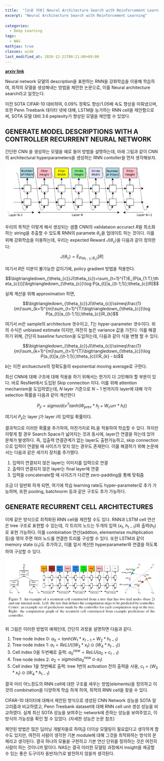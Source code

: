 ```yaml
---
title:  "[논문 리뷰] Neural Architecture Search with Reinforcement Learning"
excerpt: "Neural Architecture Search with Reinforcement Learning"

categories:
  - Deep Learning
tags:
  - NAS
mathjax: true
classes: wide
last_modified_at: 2020-12-21T00:21:00+09:00
---
```


__[arxiv link](https://arxiv.org/pdf/1611.01578.pdf)__

Neural network 모델의 description을 표현하는 RNN을 강화학습을 이용해 학습하여, 최적의 모델을 생성해내는 방법을 제안한 논문으로, 이를 Neural architecture search라고 일컷는다.

이전 SOTA CIFAR-10 대비하여, 0.09% 정확도 향상/1.05배 속도 향상을 이뤄냈으며, 또한 Penn Treebank 데이터 넷에 대해, LSTM을 능가하는 RNN cell을 제안함으로써, SOTA 모델 대비 3.6 peplexity가 향상된 모델을 제안할 수 있었다.

## GENERATE MODEL DESCRIPTIONS WITH A CONTROLLER RECURRENT NEURAL NETWORK
간단한 CNN 을 생성하는 모델을 예로 들어 방법을 설명하는데, 아래 그림과 같이 CNN의 architectural hyperparameters을 생성하는 RNN contoller을 먼저 생각해보자.

![RNN controller가 sample CNN 생성하는 방법](/assets/images/2020-12-27-NAS_with_RL/NAS_RL_CNN_example.jpg)

우리의 목적은 이렇게 해서 생성되는 샘플 CNN의 validataion accuract $R$을 최소화 하는 string을 추출할 수 있도록 RNN의 paramete $\theta_{c}$을 업데이트 하는 것이다. 이를 위해 강화학습을 이용하는데, 우리는 expected Reward $J(\theta_{c})$을 다음과 같이 정의한다:

$$J(\theta_{c})=E_{P(a_{1:T};\theta_{c})}[R]$$

여기서 $R$은 미분이 불가능한 값이기에, policy gradient 방법을 적용한다. 

$$\bigtriangledown_{\theta_{c}}J(\theta_{c})=\sum_{t=1}^{T}E_{P(a_{1:T};\theta_{c})}[\bigtriangledown_{\theta_{c}}\log P(a_{t}|a_{(t-1;1)};\theta_{c})R]$$

실제 계산을 위해 approximation 하면,

$$\bigtriangledown_{\theta_{c}}J(\theta_{c})\simeq\frac{1}{m}\sum_{k=1}^{m}\sum_{t=1}^{T}\bigtriangledown_{\theta_{c}}\log P(a_{t}|a_{(t-1;1)};\theta_{c})R_{k}$$

여기서 $m$은 sample의  architecture 갯수이고, $T$는 hyper-parameter 갯수이다. 위의 수식은 unbiased estimate 이지만, 여전히 높은 variance 값을 가진다. 이를 해결하기 위해, 간단히 baseline function을 도입하는데, 다음과 같이 식을 변형 할 수 있다.

$$\bigtriangledown_{\theta_{c}}J(\theta_{c})\simeq\frac{1}{m}\sum_{k=1}^{m}\sum_{t=1}^{T}\bigtriangledown_{\theta_{c}}\log P(a_{t}|a_{(t-1;1)};\theta_{c})(R_{k} - b)$$

$b$는 이전 arcituecture의 정확도들의 exponential moving average로 구한다.

최신 CNN에 대해 구조에 대해 적용을 하기 위해서는 한가지 더 고민해야 할 부분이 있다. 바로 ResNet에서 도입된 Skip connection 이다. 이를 위해 attention mechanism을 도입하였는데, $N$ layer 기준으로 $N-1$ 번까지의 layer에 대해 각각 selection 확률을 다음과 같이 계산한다

$$P_{ji} = sigmoid(v^{T} tanh(W_{prev}*h_{j} + W_curr * h_{i}))$$

여기서 $P_{ji}$는 layer j가 layer i의 입력일 확률이다.

결과적으로 이러한 확률을 추가하여, 마찬가지로 RL을 적용하여 학습할 수 있다. 하지만 이렇게 할 경우 Search Space가 넓어지는 것과 동시에, layer간 연결을 하는데 있어 문제가 발생하다. 즉, 입출력 연결관계가 없는 layer도 출현가능하고, skip connection으로 입력이 연결될 때 사이즈가 맞지 않는 경우도 존재한다. 이를 해결하기 위해 논문에서는 다음과 같은 세가지 장치를 추가했다.
1. 입력이 연결되지 않은 layer는 이미지를 입력으로 연결
1. 출력이 연결되지 않은 layer는 final layer에 연결
1. 입력을 concatenate할 때 사이즈가 다르면 zero-padding을 통해 맞춰줌

조금 더 일반화 하게 되면, 여기에 학습 learning rate도 hyper-parameter로 추가 가능하며, 또한 pooling, batchnorm 등과 같은 구조도 추가 가능하다.

## GENERATE RECURRENT CELL ARCHITECTURES
이제 같은 방식으로 최적화된 RNN cell을 제안할 수도 있다. RNN과 LSTM cell 연산은 tree 구조로 표현할 수 있는데, 각 트리의 노드는 두개의 입력 ($x_t$, $h_{t-1}$)와 출력($h_t$)로 표현 가능하다. 이를 combination 연산(addtion, elementwise multiplication 등)을 엮어 주면 여러 노드를 연결한 트리를 구성할 수 있다. 또한 LSTM과 같이 memory state ($c_t$)도 추가하고, 이를 앞서 계산한 hyperparameter와 연결을 하도록 하여 구성할 수 있다. 

![RNN controller가 sample RNN 생성하는 방법](/assets/images/2020-12-27-NAS_with_RL/NAS_RL_RNN_example.jpg)

위 그림은 이러한 방법의 예제인데, 간단히 과정을 설명하면 다음과 같다.
1. Tree node index 0: $a_{0}=tanh(W_1 \ast x_{t-1} + W_2 \ast h_{t-1})$
1. Tree node index 1: $a_{1}=ReLU((W_{3} \ast x_{t}) \odot (W_{4} \ast h_{t-1}))$
1. Cell index 0을 두번째로 출력: $a_{0}^{new}=ReLU(a_{0} + c_{t-1})$
1. Tree node index 2: $a_{2}=sigmoid(a_{0}^{new} \odot a_{1})$
1. Cell index 1을 첫번째로 출력: tree 1번의 activation 전의 출력을 사용, $c_t=(W_3 * x_t) \odot (W_4 * h_{t-1}$)

결국 미리 어느정도의 RNN cell에 대한 구조를 세우는 방법(elements)을 정의하고 이것의 combination을 다양하게 학습 하게 하여, 최적의 RNN cell을 찾을 수 있다.

CIFAR-10 데이터에 대해서 제안된 방식으로 생성된 CNN Network 성능을 SOTA 알고리즘과 비교하였고, Penn Treebank dataset에 대해 RNN cell unit 생성 성능을 비교하였다. 실제 최신 SOTA 성능을 보여주는 network에 준하는 성능을 보여주었고, 이 방식의 가능성을 확인 할 수 있었다. (자세한 성능은 논문 참조)

제안된 방법은 많은 딥러닝 개발자들로 하여금 더이상 모델링이 필요없다고 생각하게 할수도 있지만, 여전히 사람이 생각한 기본 module에 대해 그것을 최적화하는 방식의 문제라고 생각된다. 결국 하나의 모듈을 구현하고 기본 연산 단위를 정의하는 것은 여전히 사람이 하는 것이니까 말이다. NAS는 결국 이러한 모델링 과정에서 insight을 제공할 수 있는 좋은 도구이자 동반자(?)로 발전하지 않을까 생각된다.

